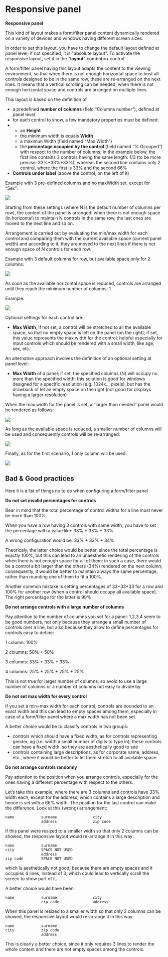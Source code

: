 # Responsive panel

**Responsive panel**

This kind of layout makes a form/filter panel content dynamically rendered on a variety of devices and windows having different screen sizes.

In order to set this layout, you have to change the default layout defined at panel level; if not specified, it is "absolute layout". To activate the responsive layout, set it in the "**layout**" combobox control.

A form/filter panel having this layout adapts the content to the viewing environment, so that when there is not enough horizontal space to host all controls designed to be in the same row, these are re-arranged on the next lines. It means that a vertical scrolling can be needed, when there is not enough horizontal space and controls are arranged on multiple lines.

This layout is based on the definition of

* a predefined **number of columns** \(field “Columns number”\), defined at panel level
* for each control to show, a few mandatory properties must be defined:
* * an **Height**
  * the minimum width is equals **Width**
  * a maximun Width \(field named “Max Width”\)
  * the **percentage occupied by the control** \(field named “% Occuped”\) with respect to the number of columns; in the example below, the first line contains 3 controls having the same length: 1/3 \(to be more precise: 33%+33%+33%\), whereas the second line contains only 2 control, where the first is 33% and the second 66%
* **Controls under label** \(above the control, on the left of it\)

Example with 3 pre-defined columns and no maxWidth set, except for “Sex”:

![](https://lh5.googleusercontent.com/C9_r7HXp8mVVu2fcsfCTG2H-qrtgIWfyLZlkZSOZj8EpyobLOqiq8RZXlVcO18U-h4lOi7WdTBTOyVCopDdPn8tzgHgGVns9sgYJBtRptK4RxqQpFLlN1PYLPtkzgS49eCVAB4Gw)

Starting from these settings \(where N is the default number of columns per row\), the content of the panel is arranged: when there is not enough space \(in horizontal\) to maintain N controls in the same row, the last ones are moved to the next line and so on.

Arrangement is carried out by evaluating the min/max width for each control and comparing them with the current available space \(current panel width\) and according to it, they are moved to the next lines if there is not enough space of N controls for each row.

Example with 3 default columns for row, but available space only for 2 columns:

![](https://lh5.googleusercontent.com/5JcwzzoQscbs4vtu-qGp-ArcS-3_AQ41qaIiRR3dcr5gikjfS6I-muJ3ZDtLUfM_G_PD8SdQJCsFjW0xZmDz6SDR49dUti1oiqfzaFKnMS1JplhOciLTkbwbBphcOjTp_Y1V8Kb_)

As soon as the available horizontal space is reduced, controls are arranged until they reach the minimum number of columns: 1

Example:

![](https://lh6.googleusercontent.com/QAvRM1jM8WL4KI2FYsGfSi8DXuQr_V2BjOKUzk3YCZlGRbB5Ktm_-Cg3Ap-lMq7l8xo4yLEAZZ4JGZ9K0zXRPIs6HLAKBbWtBxM23ciccCd5PszIl2i58ax3jJdNpUMlAFF9AOh9)

Optional settings for each control are:

* **Max Width**; if not set, a control will be stretched to all the available space, so that no empty space is left on the panel \(on the right\); if set, this value represents the max width for the control: helpful especially for input controls which should be rendered with a small width, like age, sex, etc.

An alternative approach involves the definition of an optional setting at panel level:

* **Max Width** of a panel; if set, the specified columns \(N\) will occupy no more than the specified width: this solution is good for windows designed for a specific resolution \(e.g. 1024x… pixels\), but has the drawback of let an empty space on the right \(not good for displays having a larger resolution\)

When the max width for the panel is set, a “larger than needed” panel would be rendered as follows:

![](https://lh5.googleusercontent.com/wh7qi78MDB4ab07B6s6ofx8dJ6EtimzY4WDK-CoXDxV2EzgwsVlyf0BjypG632u39y_Is4NXbETRvqLkhwhYVFUo9RusydNHA4jQsOiTRx_DT-0417D_jR5LBOQjtTV6-_Vo1vP8)

As long as the available space is reduced, a smaller number of columns will be used and consequently controls will be re-arranged:

![](https://lh5.googleusercontent.com/2hMF_5IAJmBtdXjDAhZohMi8dZrRFXRDSzoTFdY83Z7bt2Qtc16_BmS64PDz4O1hmGQU5bO4OB-oBv1hYkAF6k2W6OCb-pRLbfz5UPOTuZZxWVW4re-VuIs9cTaGJ_E9mH_IYj-7)

Finally, as for the first scenario, 1 only column will be used:

![](https://lh6.googleusercontent.com/ZZzBnCGTXX7ZYxV-3wrWqjWJbJwpZiRxrMpTA9ESPx1ixyy_XhJDtY-cb8y7CefuFzNVdhYovK-j4L0YTwcSO8wVNDolnvFX8xoHQGpn0q0tkQAJ6Ts8GHuCwLY6h78Qx-0Zeawt)

## Bad & Good practices

Here it is a list of things no to do when configuring a form/filter panel

**Do not set invalid percentages for controls**

Bear in mind that the total percentage of control widths for a line must never be more than 100%.

When you have a row having 3 controls with same width, you have to set the percentage with a value like: 33% + 33% + 33%

A wrong configuration would be: 33% + 33% + 34%

Theoricaly, the latter choice would be better, since the total percentage is exactly 100%, but this can lead to an unaesthetic rendering of the controls when there is not enough space for all of them: in such a case, there would be a control a bit larger than the others \(34%\) rendered on the next column; consequently, it would be better to maintain always the same percentage, rather than rounding one of them to fit a 100%.

Another common mistake is setting percentages of 33+33+33 for a row and 100% for another row \(when a control should occupy all available space\). The right percentage for the latter is 99%

**Do not arrange controls with a large number of columns**

Pay attention to the number of columns you set for a panel: 1,2,3,4 seem to be good numbers, not only because they arrange a small number of controls over a line, but also because they allow to define percentages for controls easy to define:

1 column: 100%

2 columns: 50% + 50%

3 columns: 33% + 33% + 33%

4 columns: 25% + 25% + 25% + 25%

This is not true for larger number of columns, so avoid to use a large number of columns or a number of columns not easy to divide by.

**Do not set max width for every control**

If you set a min=max width for each control, controls are bounded to an exact width and this can lead to empty spaces among them, especially in case of a form/filter panel where a max width has not been set.

A better choice would be to classify controls in two groups:

* controls which should have a fixed width, as for controls representing gender, ag \(i.e. width a small number of digits to type in\); these controls can have a fixed width, so they are aesthetically good to see
* controls containing large descriptions, as for corporate name, address, etc., where it would be better to let them stretch to all available space

**Do not arrange controls randomly**

Pay attention to the position when you arrange controls, especially for the ones having a different percentage with respect to the others.

Let’s take this example, where there are 3 columns and controls have 33% width each, except for the address, which contains a large description and hence is set with a 66% width. The position for the last control can make the difference. Look at this \(wrong\) arrangement:

```text
name            surname                city
                address                zip code        
```

If this panel were resized to a smaller width so that only 2 columns can be showed, the responsive layout would re-arrange it in this way:

```text
name            surname                
city            SPACE NOT USED
                address                
zip code        SPACE NOT USED        
```

which is aesthetically not good, because there are empty spaces and it occupies 4 lines, instead of 3, which could lead to vertically scroll the screen to show part of it.

A better choice would have been:

```text
name            surname                city            
                zip code               address        
```

When this panel is resized to a smaller width so that only 2 columns can be showed, the responsive layout would re-arrange it in this way:

```text
name            surname                
city            zip code
                address                        
```

This is clearly a better choice, since it only requires 3 lines to render the whole content and there are not empty spaces among the controls.


